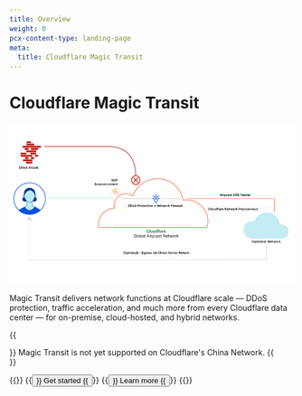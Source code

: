```yaml
---
title: Overview
weight: 0
pcx-content-type: landing-page
meta:
  title: Cloudflare Magic Transit
---
```


# Cloudflare Magic Transit

![Magic Transit deployment diagram](./static/egress-diagram.png)

Magic Transit delivers network functions at Cloudflare scale — DDoS protection, traffic acceleration, and much more from every Cloudflare data center — for on-premise, cloud-hosted, and hybrid networks.

{{<Aside type="note" header="Note">}}
Magic Transit is not yet supported on Cloudflare's China Network.
{{</Aside>}}

{{<button-group>}}
{{<button type="primary" href="/magic-transit/get-started/">}}
Get started
{{</button>}}
{{<button type="secondary" href="/magic-transit/about/">}}
Learn more
{{</button>}}
{{</button-group>}}
